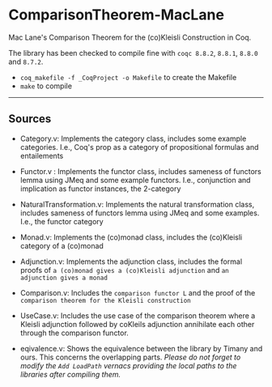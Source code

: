 # ComparisonTheorem-MacLane

Mac Lane's Comparison Theorem for the (co)Kleisli Construction in Coq.

The library has been checked to compile fine with `coqc 8.8.2`, `8.8.1`, `8.8.0` and `8.7.2`.

- `coq_makefile -f _CoqProject -o Makefile` to create the Makefile
- `make` to compile
-------------
## Sources   
* Category.v: Implements the category class, includes some example categories. I.e., Coq's prop as a category of propositional formulas and entailements
* Functor.v : Implements the functor class, includes sameness of functors lemma using JMeq and some example functors. I.e., conjunction and implication as functor instances, the 2-category
* NaturalTransformation.v: Implements the natural transformation class, includes sameness of functors lemma using JMeq and some examples. I.e., the functor category
* Monad.v: Implements the (co)monad class, includes the (co)Kleisli category of a (co)monad
* Adjunction.v: Implements the adjunction class, includes the formal proofs of `a (co)monad gives a (co)Kleisli adjunction` and `an adjunction gives a monad`
* Comparison.v: Includes the `comparison functor L` and the proof of the `comparison theorem for the Kleisli construction`
* UseCase.v: Includes the use case of the comparison theorem where a Kleisli adjunction followed by coKleils adjunction annihilate each other through the comparison functor.

* eqivalence.v: Shows the equivalence between the library by Timany and ours. This concerns the overlapping parts. 
  *Please do not forget to modify the `Add LoadPath` vernacs providing the local paths to the libraries after compiling them.*